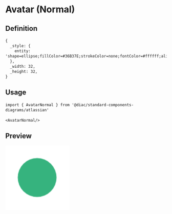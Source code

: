 # Avatar (Normal)

## Definition

```
{
  _style: { 
    entity: 'shape=ellipse;fillColor=#36B37E;strokeColor=none;fontColor=#ffffff;align=center;verticalAlign=middle;whiteSpace=wrap;fontSize=17;fontStyle=1;html=1;sketch=0;',
  },
  _width: 32,
  _height: 32,
}
```

## Usage

```
import { AvatarNormal } from '@diac/standard-components-diagrams/atlassian'

<AvatarNormal/>
```

## Preview

<img src="./avatar-normal.png" width="200"/>
